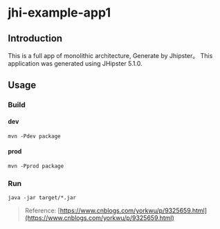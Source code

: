 # jhi-example-app1

## Introduction
This is a full app of monolithic architecture, Generate by Jhipster。
This application was generated using JHipster 5.1.0.

## Usage

### Build

#### dev
```
mvn -Pdev package
```
#### prod
```
mvn -Pprod package
```
### Run

```
java -jar target/*.jar
```

> Reference:  [https://www.cnblogs.com/yorkwu/p/9325659.html](https://www.cnblogs.com/yorkwu/p/9325659.html)
